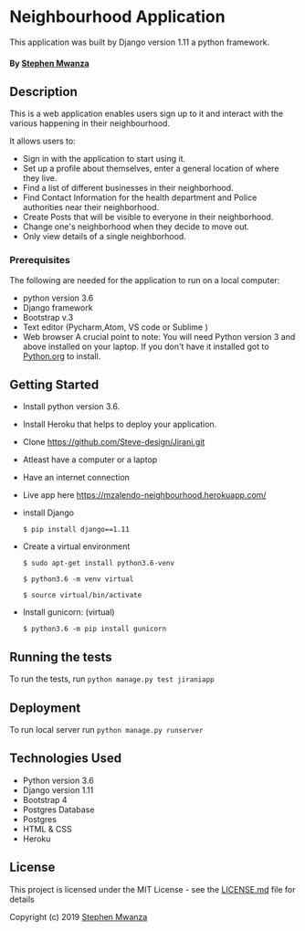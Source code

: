 # Neighbourhood Application

This application was built by Django version 1.11 a python framework.

#### By [Stephen Mwanza](https://github.com/Steve-design)

## Description
This is a web application enables users sign up to it and interact with the various happening in their neighbourhood.

It allows users to:
* Sign in with the application to start using it.
* Set up a profile about themselves, enter a general location of where they live.
* Find a list of different businesses in their neighborhood.
* Find Contact Information for the health department and Police authorities near their neighborhood.
* Create Posts that will be visible to everyone in their neighborhood.
* Change one's neighborhood when they decide to move out.
* Only view details of a single neighborhood.


### Prerequisites

The following are needed for the application to run on a local computer:
* python version 3.6
* Django framework
* Bootstrap v.3
* Text editor (Pycharm,Atom, VS code or Sublime )
* Web browser
A crucial point to note: You will need Python version 3 and above installed on your laptop.
If you don't have it installed got to [Python.org](https://www.python.org/downloads/) to install.

## Getting Started
* Install python version 3.6.
* Install Heroku that helps to deploy your application.
* Clone https://github.com/Steve-design/Jirani.git
* Atleast have a computer or a laptop
* Have an internet connection
* Live app here https://mzalendo-neighbourhood.herokuapp.com/

* install Django

   ```$ pip install django==1.11```

* Create a virtual environment

   `$ sudo apt-get install python3.6-venv`

   ```$ python3.6 -m venv virtual```

   ```$ source virtual/bin/activate```

* Install gunicorn: (virtual)

   ```$ python3.6 -m pip install gunicorn```
## Running the tests

To run the tests, run ``python manage.py test jiraniapp``

## Deployment

To run local server run ``python manage.py runserver``

## Technologies Used

  * Python version 3.6
  * Django version 1.11
  * Bootstrap 4
  * Postgres Database
  * Postgres
  * HTML & CSS 
  * Heroku


## License

This project is licensed under the MIT License - see the [LICENSE.md](LICENSE.md) file for details

Copyright (c) 2019 [Stephen Mwanza](https://github.com/Steve-design)